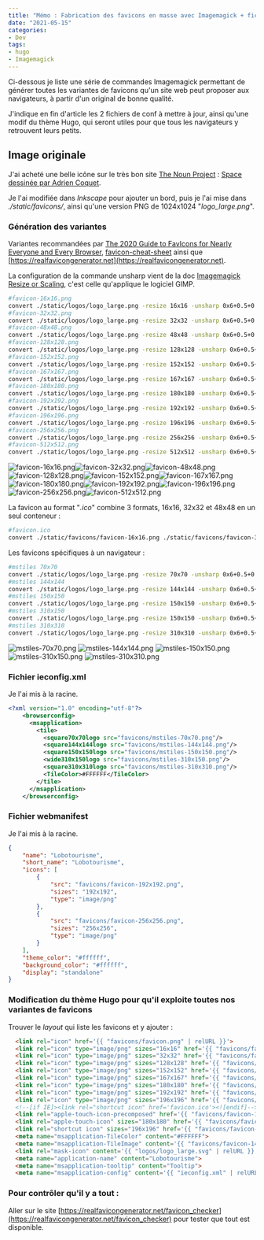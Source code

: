 ```yaml
---
title: "Mémo : Fabrication des favicons en masse avec Imagemagick + fichiers de conf pour les navigateurs"
date: "2021-05-15"
categories:
- Dev
tags:
- hugo
- Imagemagick
---
```


Ci-dessous je liste une série de commandes Imagemagick permettant de générer toutes les variantes de favicons qu'un site web peut proposer aux navigateurs, à partir d'un original de bonne qualité.

J'indique en fin d'article les 2 fichiers de conf à mettre à jour, ainsi qu'une modif du thème Hugo, qui seront utiles pour que tous les navigateurs y retrouvent leurs petits.

<!--more-->

## Image originale

J'ai acheté une belle icône sur le très bon site [The Noun Project](https://thenounproject.com/) : [Space dessinée par Adrien Coquet](https://thenounproject.com/term/space/2217279/). 

Je l'ai modifiée dans _Inkscape_ pour ajouter un bord, puis je l'ai mise dans  _./static/favicons/_, ainsi qu'une version PNG de 1024x1024 "_logo_large.png_".

### Génération des variantes

Variantes recommandées par [The 2020 Guide to FavIcons for Nearly Everyone and Every Browser](https://www.emergeinteractive.com/insights/detail/the-essentials-of-favicons/), [favicon-cheat-sheet](https://github.com/audreyfeldroy/favicon-cheat-sheet) ainsi que [https://realfavicongenerator.net](https://realfavicongenerator.net).

La configuration de la commande unsharp vient de la doc [Imagemagick Resize or Scaling](https://legacy.imagemagick.org/Usage/resize/), c'est celle qu'applique le logiciel GIMP.

```sh
#favicon-16x16.png
convert ./static/logos/logo_large.png -resize 16x16 -unsharp 0x6+0.5+0 ./static/favicons/favicon-16x16.png
#favicon-32x32.png
convert ./static/logos/logo_large.png -resize 32x32 -unsharp 0x6+0.5+0 ./static/favicons/favicon-32x32.png
#favicon-48x48.png
convert ./static/logos/logo_large.png -resize 48x48 -unsharp 0x6+0.5+0 ./static/favicons/favicon-48x48.png
#favicon-128x128.png
convert ./static/logos/logo_large.png -resize 128x128 -unsharp 0x6+0.5+0 ./static/favicons/favicon-128x128.png
#favicon-152x152.png
convert ./static/logos/logo_large.png -resize 152x152 -unsharp 0x6+0.5+0 ./static/favicons/favicon-152x152.png
#favicon-167x167.png
convert ./static/logos/logo_large.png -resize 167x167 -unsharp 0x6+0.5+0 ./static/favicons/favicon-167x167.png
#favicon-180x180.png
convert ./static/logos/logo_large.png -resize 180x180 -unsharp 0x6+0.5+0 ./static/favicons/favicon-180x180.png
#favicon-192x192.png
convert ./static/logos/logo_large.png -resize 192x192 -unsharp 0x6+0.5+0 ./static/favicons/favicon-192x192.png
#favicon-196x196.png
convert ./static/logos/logo_large.png -resize 196x196 -unsharp 0x6+0.5+0 ./static/favicons/favicon-196x196.png
#favicon-256x256.png
convert ./static/logos/logo_large.png -resize 256x256 -unsharp 0x6+0.5+0 ./static/favicons/favicon-256x256.png
#favicon-512x512.png
convert ./static/logos/logo_large.png -resize 512x512 -unsharp 0x6+0.5+0 ./static/favicons/favicon-512x512.png
```



![favicon-16x16.png](favicon-16x16.png)![favicon-32x32.png](favicon-32x32.png)![favicon-48x48.png](favicon-48x48.png)![favicon-128x128.png](favicon-128x128.png)![favicon-152x152.png](favicon-152x152.png)![favicon-167x167.png](favicon-167x167.png)![favicon-180x180.png](favicon-180x180.png)![favicon-192x192.png](favicon-192x192.png)![favicon-196x196.png](favicon-196x196.png)![favicon-256x256.png](favicon-256x256.png)![favicon-512x512.png](favicon-512x512.png)

La favicon au format "_.ico_" combine 3 formats, 16x16, 32x32 et 48x48 en un seul conteneur :

```sh
#favicon.ico
convert ./static/favicons/favicon-16x16.png ./static/favicons/favicon-32x32.png ./static/favicons/favicon-48x48.png ./static/favicon.ico
```

Les favicons spécifiques à un navigateur :

```sh
#mstiles 70x70
convert ./static/logos/logo_large.png -resize 70x70 -unsharp 0x6+0.5+0 ./static/favicons/mstiles-70x70.png
#mstiles 144x144
convert ./static/logos/logo_large.png -resize 144x144 -unsharp 0x6+0.5+0 ./static/favicons/mstiles-144x144.png
#mstiles 150x150
convert ./static/logos/logo_large.png -resize 150x150 -unsharp 0x6+0.5+0 ./static/favicons/mstiles-150x150.png
#mstiles 310x150
convert ./static/logos/logo_large.png -resize 150x150 -unsharp 0x6+0.5+0  -background transparent -gravity center -extent 310x150 ./static/favicons/mstiles-310x150.png
#mstiles 310x310
convert ./static/logos/logo_large.png -resize 310x310 -unsharp 0x6+0.5+0 ./static/favicons/mstiles-310x310.png
```

![mstiles-70x70.png](mstiles-70x70.png)
![mstiles-144x144.png](mstiles-144x144.png)
![mstiles-150x150.png](mstiles-150x150.png)
![mstiles-310x150.png](mstiles-310x150.png)
![mstiles-310x310.png](mstiles-310x310.png)

### Fichier ieconfig.xml

Je l'ai mis à la racine.

```xml
<?xml version="1.0" encoding="utf-8"?>
    <browserconfig>
      <msapplication>
        <tile>
          <square70x70logo src="favicons/mstiles-70x70.png"/>
          <square144x144logo src="favicons/mstiles-144x144.png"/>
          <square150x150logo src="favicons/mstiles-150x150.png"/>
          <wide310x150logo src="favicons/mstiles-310x150.png"/>
          <square310x310logo src="favicons/mstiles-310x310.png"/>
          <TileColor>#FFFFFF</TileColor>
        </tile>
      </msapplication>
    </browserconfig>
```

### Fichier webmanifest

Je l'ai mis à la racine.

```json
{
    "name": "Lobotourisme",
    "short_name": "Lobotourisme",
    "icons": [
        {
            "src": "favicons/favicon-192x192.png",
            "sizes": "192x192",
            "type": "image/png"
        },
        {
            "src": "favicons/favicon-256x256.png",
            "sizes": "256x256",
            "type": "image/png"
        }
    ],
    "theme_color": "#ffffff",
    "background_color": "#ffffff",
    "display": "standalone"
}

```

### Modification du thème Hugo pour qu'il exploite toutes nos variantes de favicons

Trouver le _layout_ qui liste les favicons et y ajouter :

```html
  <link rel="icon" href='{{ "favicons/favicon.png" | relURL }}'>
  <link rel="icon" type="image/png" sizes="16x16" href='{{ "favicons/favicon-16x16.png" | relURL }}'>
  <link rel="icon" type="image/png" sizes="32x32" href='{{ "favicons/favicon-32x32.png" | relURL }}'>
  <link rel="icon" type="image/png" sizes="128x128" href='{{ "favicons/favicon-128x128.png" | relURL }}'>
  <link rel="icon" type="image/png" sizes="152x152" href='{{ "favicons/favicon-152x152.png" | relURL }}'>
  <link rel="icon" type="image/png" sizes="167x167" href='{{ "favicons/favicon-167x167.png" | relURL }}'>
  <link rel="icon" type="image/png" sizes="180x180" href='{{ "favicons/favicon-180x180.png" | relURL }}'>
  <link rel="icon" type="image/png" sizes="192x192" href='{{ "favicons/favicon-192x192.png" | relURL }}'>
  <link rel="icon" type="image/png" sizes="196x196" href='{{ "favicons/favicon-196x196.png" | relURL }}'>
  <!--[if IE]><link rel="shortcut icon" href='favicon.ico'><![endif]-->
  <link rel="apple-touch-icon-precomposed" href='{{ "favicons/favicon-180x180.png" | relURL }}'>
  <link rel="apple-touch-icon" sizes="180x180" href='{{ "favicons/favicon-180x180.png" | relURL }}'>
  <link rel="shortcut icon" sizes="196x196" href='{{ "favicons/favicon-196x196.png" | relURL }}'>
  <meta name="msapplication-TileColor" content="#FFFFFF">
  <meta name="msapplication-TileImage" content='{{ "favicons/favicon-144x144.png" | relURL }}'>
  <link rel="mask-icon" content='{{ "logos/logo_large.svg" | relURL }}' color="#000000">
  <meta name="application-name" content="Lobotourisme">
  <meta name="msapplication-tooltip" content="Tooltip">
  <meta name="msapplication-config" content='{{ "ieconfig.xml" | relURL }}'>
```





### Pour contrôler qu'il y a tout :

Aller sur le site [https://realfavicongenerator.net/favicon_checker](https://realfavicongenerator.net/favicon_checker) pour tester que tout est disponible.

